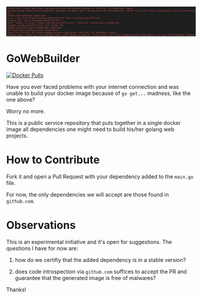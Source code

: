 ![motive](https://raw.githubusercontent.com/abilioesteves/gowebbuilder/assets/motive.png)

# GoWebBuilder
[![Docker Pulls](https://img.shields.io/docker/pulls/abilioesteves/gowebbuilder.svg)](https://hub.docker.com/r/abilioesteves/gowebbuilder)

Have you ever faced problems with your internet connection and was unable to build your docker image because of `go get...` madness, like the one above?

Worry no more.

This is a public service repository that puts together in a single docker image all dependencies one might need to build his/her golang web projects.

# How to Contribute

Fork it and open a Pull Request with your dependency added to the `main.go` file.

For now, the only dependencies we will accept are those found in `github.com`.

# Observations

This is an experimental initiative and it's open for suggestions. The questions I have for now are:

1. how do we certifiy that the added dependency is in a stable version?

2. does code introspection via `github.com` suffices to accept the PR and guarantee that the generated image is free of malwares?

Thanks!


